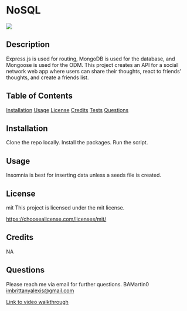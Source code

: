 # NoSQL
  ![](https://img.shields.io/badge/license-mit-blue.svg)

  ## Description
  Express.js is used for routing, MongoDB is used for the database, and Mongoose is used for the ODM. This project creates an API for a social network web app where users can share their thoughts, react to friends' thoughts, and create a friends list. 

  ## Table of Contents
  [Installation](#installation)
  [Usage](#usage)
  [License](#license)
  [Credits](#credits)
  [Tests](#tests)
  [Questions](#questions)

  ## Installation
  Clone the repo locally. Install the packages. Run the script. 

  ## Usage
  Insomnia is best for inserting data unless a seeds file is created. 

  ## License
  mit
  This project is licensed under the mit license.
  
  https://choosealicense.com/licenses/mit/

  ## Credits
  NA
  
  ## Questions
  Please reach me via email for further questions.
  BAMartin0
  imbrittanyalexis@gmail.com

[Link to video walkthrough](https://watch.screencastify.com/v/TcMofO5JTmHp6tJYh2CA)

